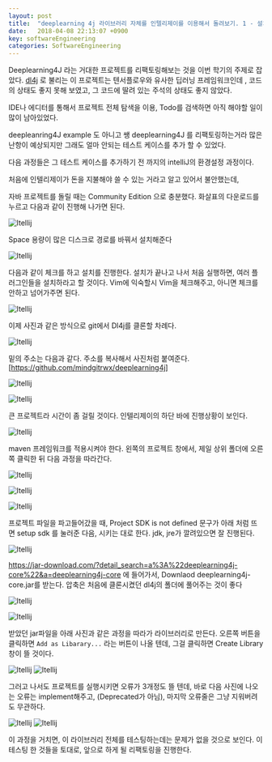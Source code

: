 ```yaml
---
layout: post
title:  "deeplearning 4j 라이브러리 자체를 인텔리제이를 이용해서 돌려보기. 1 - 설치 과정 "
date:   2018-04-08 22:13:07 +0900
key: softwareEngineering 
categories: SoftwareEngineering 
---
```


Deeplearning4J 라는  거대한 프로젝트를 리팩토링해보는 것을 이번 학기의 주제로 잡았다. [dl4j] 로 불리는 이 프로젝트는 텐서플로우와 유사한 딥러닝 프레임워크인데 , 코드의 상태도 좋지 못해 보였고, 그 코드에 딸려 있는 주석의 상태도 좋지 않았다.

IDE나 에디터를 통해서 프로젝트 전체 탐색을 이용, Todo를 검색하면 아직 해야할 일이 많이 남아있었다.

deepleanring4J example 도 아니고 쌩 deeplearning4J 를 리팩토링하는거라 많은 난항이 예상되지만 그래도 얼마 안되는 테스트 케이스를 추가 할 수 있었다.

다음 과정들은 그 테스트 케이스를 추가하기 전 까지의 intelliJ의 환경설정 과정이다.

처음에 인텔리제이가 돈을 지불해야 쓸 수 있는 거라고 알고 있어서 불안했는데, 

자바 프로젝트를 돌릴 때는 Community Edition 으로 충분했다.
화살표의 다운로드를 누르고 다음과 같이 진행해 나가면 된다. 

![Itellij]({{"/assets/img002.png"}})


Space 용량이 많은 디스크로 경로를 바꿔서 설치해준다 


![Itellij]({{"/assets/img003.png"}})


다음과 같이 체크를 하고 설치를 진행한다. 설치가 끝나고 나서 처음 실행하면, 여러 플러그인들을 설치하라고 할 것이다.
Vim에 익숙할시 Vim을 체크해주고, 아니면 체크를 안하고 넘어가주면 된다.


![Itellij]({{"/assets/img004.png"}})


이제 사진과 같은 방식으로 git에서 Dl4j를 클론할 차례다.


![Itellij]({{"/assets/img005.png"}})


밑의 주소는 다음과 같다. 주소를 복사해서 사진처럼 붙여준다.
[https://github.com/mindgitrwx/deeplearning4j]


![Itellij]({{"/assets/img006.png"}})

![Itellij]({{"/assets/img008.png"}})


큰 프로젝트라 시간이 좀 걸릴 것이다. 인텔리제이의 하단 바에 진행상황이 보인다. 


![Itellij]({{"/assets/img009.png"}})


maven 프레임워크를 적용시켜야 한다. 왼쪽의 프로젝트 창에서, 제일 상위 폴더에 오른쪽 클릭한 뒤 다음 과정을 따라간다. 


![Itellij]({{"/assets/img010.png"}})

![Itellij]({{"/assets/img011.png"}})

![Itellij]({{"/assets/img012.png"}})

프로젝트 파일을 파고들어갔을 때, Project SDK is not defined 문구가 아래 처럼 뜨면 setup sdk 를 눌러준 다음, 시키는 대로 한다. jdk, jre가 깔려있으면 잘 진행된다.

![Itellij]({{"/assets/img015.png"}})

https://jar-download.com/?detail_search=a%3A%22deeplearning4j-core%22&a=deeplearning4j-core
에 들어가서, Downlaod deeplearning4j-core.jar를 받는다. 압축은 처음에 클론시켰던 dl4j의 폴더에 풀어주는 것이 좋다

![Itellij]({{"/assets/img016.png"}})

![Itellij]({{"/assets/img017.png"}})


받았던 jar파일을 아래 사진과 같은 과정을 따라가 라이브러리로 만든다. 
오른쪽 버튼을 클릭하면 `Add as Libarary...` 라는 버튼이 나올 텐데, 그걸 클릭하면 Create Library 창이 뜰 것이다.


![Itellij]({{"/assets/img025.png"}})
![Itellij]({{"/assets/img022.png"}})


그러고 나서도 프로젝트를 실행시키면 오류가 3개정도 뜰 텐데, 바로 다음 사진에 나오는 오류는 implement해주고, (Deprecated가 아님), 마지막 오류줄은 그냥 지워버려도 무관하다.


![Itellij]({{"/assets/img023.png"}})
![Itellij]({{"/assets/img024.png"}})


이 과정을 거치면, 이 라이브러리 전체를 테스팅하는데는 문제가 없을 것으로 보인다. 이 테스팅 한 것들을 토대로, 앞으로 하게 될 리팩토링을 진행한다. 


[dl4j]: https://deeplearning4j.org/
[https://github.com/mindgitrwx/deeplearning4j]: https://github.com/mindgitrwx/deeplearning4j
[jekyll-docs]: https://jekyllrb.com/docs/home
[jekyll-gh]:   https://github.com/jekyll/jekyll
[jekyll-talk]: https://talk.jekyllrb.com/
